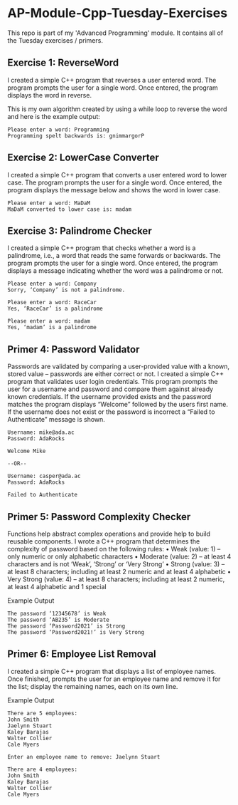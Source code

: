 # AP-Module-Cpp-Tuesday-Exercises
This repo is part of my 'Advanced Programming' module. It contains all of the Tuesday exercises / primers.

## Exercise 1: ReverseWord
I created a simple C++ program that reverses a user entered word. The program prompts the user for a single word. Once entered, the program displays the word in reverse. 

This is my own algorithm created by using a while loop to reverse the word and here is the example output:
```
Please enter a word: Programming
Programming spelt backwards is: gnimmargorP
```

## Exercise 2: LowerCase Converter
I created a simple C++ program that converts a user entered word to lower case. The program prompts the user for a single word. Once entered, the program displays the message below and shows the word in lower case.
```
Please enter a word: MaDaM
MaDaM converted to lower case is: madam
```

## Exercise 3: Palindrome Checker
I created a simple C++ program that checks whether a word is a palindrome, i.e., a word that reads the same forwards or backwards. The program prompts the user for a single word. Once entered, the program displays a message indicating whether the word was a palindrome or not.
```
Please enter a word: Company
Sorry, ‘Company’ is not a palindrome.

Please enter a word: RaceCar
Yes, ‘RaceCar’ is a palindrome

Please enter a word: madam
Yes, ‘madam’ is a palindrome
```


## Primer 4: Password Validator
Passwords are validated by comparing a user-provided value with a known, stored value – passwords are either correct or not. I created a simple C++ program that validates user login credentials. This program prompts the user for a username and password and compare them against already known credentials. If the username provided exists and the password matches the program displays “Welcome” followed by the users first name. If the username does not exist or the password is incorrect a “Failed to Authenticate” message is shown.
```
Username: mike@ada.ac
Password: AdaRocks

Welcome Mike

--OR--

Username: casper@ada.ac
Password: AdaRocks

Failed to Authenticate
```
## Primer 5: Password Complexity Checker
Functions help abstract complex operations and provide help to build reusable components.
I wrote a C++ program that determines the complexity of password based on the following rules:
• Weak (value: 1) – only numeric or only alphabetic characters
• Moderate (value: 2) – at least 4 characters and is not ‘Weak’, ‘Strong’ or ‘Very Strong’
• Strong (value: 3) – at least 8 characters; including at least 2 numeric and at least 4 alphabetic
• Very Strong (value: 4) – at least 8 characters; including at least 2 numeric, at least 4 alphabetic and 1 special

Example Output
```
The password ‘12345678’ is Weak
The password ‘AB235’ is Moderate
The password ‘Password2021’ is Strong
The password ‘Password2021!’ is Very Strong
```

## Primer 6: Employee List Removal
I created a simple C++ program that displays a list of employee names. Once finished, prompts the user for an employee name and remove it for the list; display the remaining names, each on its own line.

Example Output
```
There are 5 employees:
John Smith
Jaelynn Stuart
Kaley Barajas
Walter Collier
Cale Myers

Enter an employee name to remove: Jaelynn Stuart

There are 4 employees:
John Smith
Kaley Barajas
Walter Collier
Cale Myers
```
